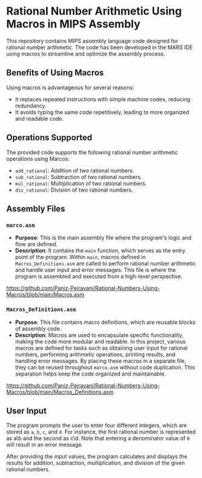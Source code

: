 # Rational Number Arithmetic Using Macros in MIPS Assembly

This repository contains MIPS assembly language code designed for rational number arithmetic. The code has been developed in the MARS IDE using macros to streamline and optimize the assembly process.

## Benefits of Using Macros

Using macros is advantageous for several reasons:
- It replaces repeated instructions with simple machine codes, reducing redundancy.
- It avoids typing the same code repetitively, leading to more organized and readable code.
 
## Operations Supported

The provided code supports the following rational number arithmetic operations using Marcos:
- `add_rational`: Addition of two rational numbers.
- `sub_rational`: Subtraction of two rational numbers.
- `mul_rational`: Multiplication of two rational numbers.
- `div_rational`: Division of two rational numbers.

## Assembly Files

### `marco.asm`

- **Purpose**: This is the main assembly file where the program's logic and flow are defined.
- **Description**: It contains the `main` function, which serves as the entry point of the program. Within `main`, macros defined in `Macros_Definitions.asm` are called to perform rational number arithmetic and handle user input and error messages. This file is where the program is assembled and executed from a high-level perspective.

https://github.com/Paniz-Peiravani/Rational-Numbers-Using-Macros/blob/main/Macros.asm

### `Macros_Definitions.asm`

- **Purpose**: This file contains macro definitions, which are reusable blocks of assembly code.
- **Description**: Macros are used to encapsulate specific functionality, making the code more modular and readable. In this project, various macros are defined for tasks such as obtaining user input for rational numbers, performing arithmetic operations, printing results, and handling error messages. By placing these macros in a separate file, they can be reused throughout `marco.asm` without code duplication. This separation helps keep the code organized and maintainable.

https://github.com/Paniz-Peiravani/Rational-Numbers-Using-Macros/blob/main/Macros_Definitions.asm

## User Input

The program prompts the user to enter four different integers, which are stored as `a`, `b`, `c`, and `d`. For instance, the first rational number is represented as a\b and the second as c\d. Note that entering a denominator value of `0` will result in an error message.

After providing the input values, the program calculates and displays the results for addition, subtraction, multiplication, and division of the given rational numbers.


